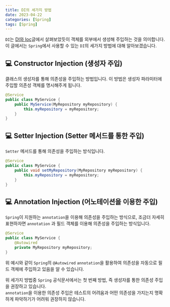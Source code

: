 ```yaml
---
title: DI의 세가지 방법
date: 2023-04-22
categories: [Spring]
tags: [Spring]
---
```


`DI`는 [DI와 Ioc](https://ag502.github.io/posts/di-and-ioc/)글에서 살펴보았듯이 객체를 외부에서 생성해 주입하는 것을 의미합니다.  
이 글에서는 `Spring`에서 사용할 수 있는 `DI`의 세가지 방법에 대해 알아보겠습니다.

## 💻 Constructor Injection (생성자 주입)

클래스의 생성자를 통해 의존성을 주입하는 방법입니다. 이 방법은 생성자 파라미터에 주입할 의존성 객체를 명시해주게 됩니다.

```java
@Service
public class MyService {
    public MyService(MyRepository myRepository) {
        this.myRepository = myRepository;
    }
}
```

## 💻 Setter Injection (Setter 메서드를 통한 주입)

`Setter` 메서드를 통해 의존성을 주입하는 방식입니다.

```java
@Service
public class MyService {
    public void setMyRepository(MyRepository myRepository) {
        this.myRepository = myRepository;
    }
}
```

## 💻 Annotation Injection (어노테이션을 이용한 주입)

`Spring`이 지원하는 `annotation`을 이용해 의존성을 주입하는 방식으로, 조금더 자세히 표현하자면 `annotation` 과 필드 객체를 이용해 의존성을 주입하는 방식입니다.

```java
@Service
public class MyService {
    @Autowired
    private MyRepository myRepository;
}
```

위 예시와 같이 `Spring`의 `@Autowired` `annotation`을 활용하여 의존성을 자동으로 필드 객체에 주입하고 있음을 알 수 있습니다.

위 세가지 방법중 `Spring` 공식문서에서는 첫 번째 방법, 즉 생성자를 통한 의존성 주입을 권장하고 있습니다.  
`annotation`을 이용한 의존성 주입은 테스트의 어려움과 어떤 의존성을 가지는지 명확하게 파악하기가 어려워 권장하지 않습니다.

